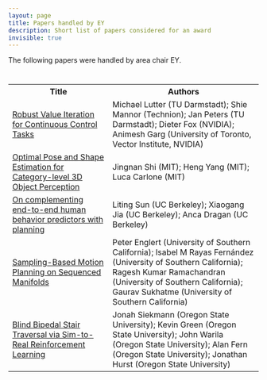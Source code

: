 ```yaml
---
layout: page
title: Papers handled by EY
description: Short list of papers considered for an award
invisible: true
---
```


The following papers were handled by area chair EY.

<table class="table" style="margin-top: 40px;">
<tr><th width="40%">Title</th><th width="60%">Authors</th></tr>

<tr><td><a href="../../papers/007/">Robust Value Iteration for Continuous Control Tasks</a></td><td>Michael Lutter (TU Darmstadt); Shie Mannor (Technion); Jan Peters (TU Darmstadt); Dieter Fox (NVIDIA); Animesh Garg (University of Toronto, Vector Institute, NVIDIA)</td></tr>
<tr><td><a href="../../papers/025/">Optimal Pose and Shape Estimation for Category-level 3D Object Perception</a></td><td>Jingnan Shi (MIT); Heng Yang (MIT); Luca Carlone (MIT)</td></tr>
<tr><td><a href="../../papers/037/">On complementing end-to-end human behavior predictors with planning</a></td><td>Liting  Sun (UC Berkeley); Xiaogang Jia (UC Berkeley); Anca Dragan (UC Berkeley)</td></tr>
<tr><td><a href="../../papers/039/">Sampling-Based Motion Planning on Sequenced Manifolds</a></td><td>Peter Englert (University of Southern California); Isabel M Rayas Fernández (University of Southern California); Ragesh Kumar Ramachandran (University of Southern California); Gaurav Sukhatme (University of Southern California)</td></tr>
<tr><td><a href="../../papers/061/">Blind Bipedal Stair Traversal via Sim-to-Real Reinforcement Learning</a></td><td>Jonah Siekmann (Oregon State University); Kevin Green (Oregon State University); John Warila (Oregon State University); Alan Fern (Oregon State University); Jonathan Hurst (Oregon State University)</td></tr>

</table>

